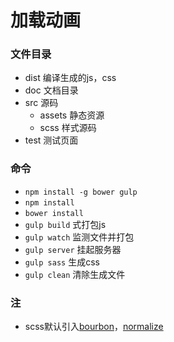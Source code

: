 # 加载动画


### 文件目录
* dist 编译生成的js，css
* doc 文档目录
* src 源码
  * assets 静态资源
  * scss 样式源码
* test 测试页面

### 命令
* `npm install -g bower gulp`
* `npm install`
* `bower install`
* `gulp build` 式打包js
* `gulp watch` 监测文件并打包
* `gulp server` 挂起服务器
* `gulp sass` 生成css
* `gulp clean` 清除生成文件

###  注
* scss默认引入[bourbon](https://github.com/thoughtbot/bourbon)，[normalize](https://github.com/necolas/normalize.css)
